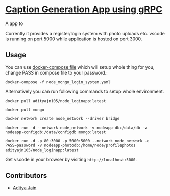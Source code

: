 # [Caption Generation App using gRPC](https://hub.docker.com/r/adityajn105/node_loginapp)

A app to  

Currently it provides a register/login system with photo uploads etc. vscode is running on port 5000 while application is hosted on port 3000.

## Usage
You can use [docker-compose file](https://github.com/adityajn105/my_docker_files/blob/master/nodejs_loginapp/node_mongo_login_system.yaml) which will setup whole thing for you, change PASS in compose file to your password.:

	docker-compose -f node_mongo_login_system.yaml 

Alternatively you can run following commands to setup whole environment.

	docker pull adityajn105/node_loginapp:latest
	
	docker pull mongo
	
	docker network create node_network --driver bridge
	
	docker run -d --network node_network -v nodeapp-db:/data/db -v nodeapp-configdb:/data/configdb mongo:latest

	docker run -d -p 80:3000 -p 5000:5000 --network node_network -e PASS=password -v nodeapp-photodb:/home/node/profilephotos adityajn105/node_loginapp:latest

Get vscode in your browser by visiting `http://localhost:5000`.

## Contributors
* [Aditya Jain](https://adityajain.me)